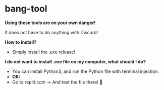 # bang-tool

 __**Using these tools are on your own danger!**__

 It does not have to do anything with Discord!

**How to install?**
- Simply install the .exe release!

**I do not want to install .exe file on my computer, what should I do?**
- You can install Python3, and run the Python file with terminal injection.
- **OR:**
- Go to replit.com -> And test the file there! 🎉